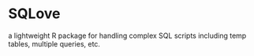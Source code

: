 # SQLove
a lightweight R package for handling complex SQL scripts including temp tables, multiple queries, etc.
